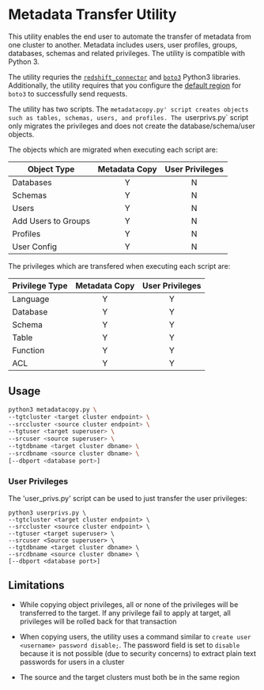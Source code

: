 # Metadata Transfer Utility
This utility enables the end user to automate the transfer of metadata from one cluster to another. Metadata includes users, user profiles, groups, databases, schemas and related privileges. The utility is compatible with Python 3.


The utility requries the [`redshift_connector`](https://pypi.org/project/redshift-connector) and [`boto3`](https://pypi.org/project/boto3)  Python3 libraries. Additionally, the utility requires that you configure the [default region](https://docs.aws.amazon.com/cli/latest/userguide/cli-configure-quickstart.html#cli-configure-quickstart-region) for `boto3` to successfully send requests.

The utility has two scripts. The `metadatacopy.py' script creates objects such as tables, schemas, users, and profiles. The `userprivs.py` script only migrates the privileges and does not create the database/schema/user objects.

The objects which are migrated when executing each script are:

|Object Type|Metadata Copy|User Privileges|
|---|:---:|:---:|
|Databases|Y|N|
|Schemas|Y|N|
|Users|Y|N|
|Add Users to Groups|Y|N|
|Profiles|Y|N|
|User Config|Y|N|


The privileges which are transfered when executing each script are:

| Privilege Type | Metadata Copy | User Privileges |
|---|:---:|:---:|
|Language|Y|Y|
|Database|Y|Y|
|Schema|Y|Y|
|Table|Y|Y|
|Function|Y|Y|
|ACL|Y|Y|


## Usage

```sh
python3 metadatacopy.py \
--tgtcluster <target cluster endpoint> \
--srccluster <source cluster endpoint> \
--tgtuser <target superuser> \
--srcuser <source superuser> \
--tgtdbname <target cluster dbname> \
--srcdbname <source cluster dbname> \
[--dbport <database port>]
```

### User Privileges
The 'user_privs.py' script can be used to just transfer the user privileges:

```
python3 userprivs.py \
--tgtcluster <target cluster endpoint> \
--srccluster <source cluster endpoint> \
--tgtuser <target superuser> \
--srcuser <Source superuser> \
--tgtdbname <target cluster dbname> \
--srcdbname <source cluster dbname> \
[--dbport <database port>]
```

## Limitations

* While copying object privileges, all or none of the privileges will be transferred to the target. If any privilege fail to apply at target, all privileges will be rolled back for that transaction

* When copying users, the utility uses a command similar to `create user <username> password disable;`. The password field is set to `disable` because it is not possible (due to security concerns) to extract plain text passwords for users in a cluster

* The source and the target clusters must both be in the same region
